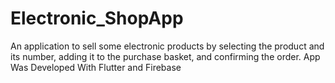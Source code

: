 # Electronic_ShopApp
An application to sell some electronic products by selecting the product and its number, adding it to the purchase basket, and confirming the order.
App Was Developed With Flutter and Firebase
